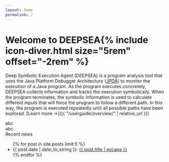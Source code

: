 ```yaml
---
layout: home
permalink: /
---
```


<h1><span>Welcome to DEEPSEA</span>{% include icon-diver.html size="5rem" offset="-2rem" %}</h1>

Deep Symbolic Execution Agent (DEEPSEA) is a program analysis tool that uses
the Java Platform Debugger Architecture (<a
href="https://docs.oracle.com/javase/8/docs/technotes/guides/jpda/index.html">JPDA</a>)
to monitor the execution of a Java
program.  As the program executes concretely, DEEPSEA collects information and
tracks the execution symbolically. 
When the program terminates, the symbolic information is used to calculate
different inputs that will force the program to follow a different path.  In
this way, the program is executed repeatedly until all possible paths have been
explored.
[Learn more →]({{ "/userguide/overview/" | relative_url }})

<div class="boxes">

<div class="box">
abc
</div>

<div class="box">
abc
</div>

<div class="box news">
	<span class="boxtitle">Recent news</span>
	<ul>
	{% for post in site.posts limit:5 %}
		<li>
			<span class="post-meta">{{ post.date | date_to_string }}:</span>
			<a class="post-link" href="{{ post.url | relative_url }}">{{ post.title | escape }}</a>
		</li>
	{% endfor %}
	</ul>
</div>

<div class="clearfix"></div>

</div>
